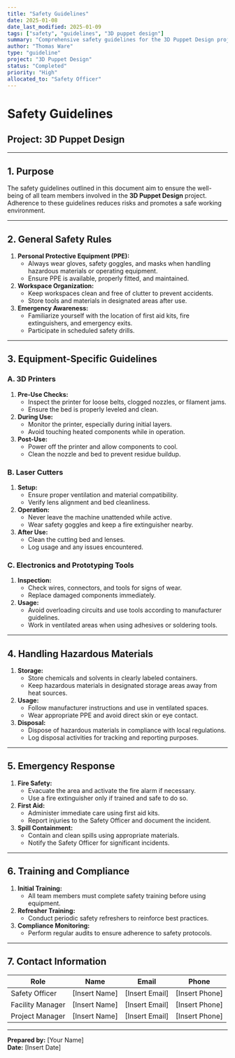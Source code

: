 ```yaml
---
title: "Safety Guidelines"
date: 2025-01-08
date_last_modified: 2025-01-09
tags: ["safety", "guidelines", "3D puppet design"]
summary: "Comprehensive safety guidelines for the 3D Puppet Design project, ensuring risk mitigation and promoting a secure working environment."
author: "Thomas Ware"
type: "guideline"
project: "3D Puppet Design"
status: "Completed"
priority: "High"
allocated_to: "Safety Officer"
---
```

# **Safety Guidelines**

## **Project:** 3D Puppet Design

---

## **1. Purpose**
The safety guidelines outlined in this document aim to ensure the well-being of all team members involved in the **3D Puppet Design** project. Adherence to these guidelines reduces risks and promotes a safe working environment.

---

## **2. General Safety Rules**
1. **Personal Protective Equipment (PPE):**
   - Always wear gloves, safety goggles, and masks when handling hazardous materials or operating equipment.
   - Ensure PPE is available, properly fitted, and maintained.
2. **Workspace Organization:**
   - Keep workspaces clean and free of clutter to prevent accidents.
   - Store tools and materials in designated areas after use.
3. **Emergency Awareness:**
   - Familiarize yourself with the location of first aid kits, fire extinguishers, and emergency exits.
   - Participate in scheduled safety drills.

---

## **3. Equipment-Specific Guidelines**

### **A. 3D Printers**
1. **Pre-Use Checks:**
   - Inspect the printer for loose belts, clogged nozzles, or filament jams.
   - Ensure the bed is properly leveled and clean.
2. **During Use:**
   - Monitor the printer, especially during initial layers.
   - Avoid touching heated components while in operation.
3. **Post-Use:**
   - Power off the printer and allow components to cool.
   - Clean the nozzle and bed to prevent residue buildup.

### **B. Laser Cutters**
1. **Setup:**
   - Ensure proper ventilation and material compatibility.
   - Verify lens alignment and bed cleanliness.
2. **Operation:**
   - Never leave the machine unattended while active.
   - Wear safety goggles and keep a fire extinguisher nearby.
3. **After Use:**
   - Clean the cutting bed and lenses.
   - Log usage and any issues encountered.

### **C. Electronics and Prototyping Tools**
1. **Inspection:**
   - Check wires, connectors, and tools for signs of wear.
   - Replace damaged components immediately.
2. **Usage:**
   - Avoid overloading circuits and use tools according to manufacturer guidelines.
   - Work in ventilated areas when using adhesives or soldering tools.

---

## **4. Handling Hazardous Materials**
1. **Storage:**
   - Store chemicals and solvents in clearly labeled containers.
   - Keep hazardous materials in designated storage areas away from heat sources.
2. **Usage:**
   - Follow manufacturer instructions and use in ventilated spaces.
   - Wear appropriate PPE and avoid direct skin or eye contact.
3. **Disposal:**
   - Dispose of hazardous materials in compliance with local regulations.
   - Log disposal activities for tracking and reporting purposes.

---

## **5. Emergency Response**
1. **Fire Safety:**
   - Evacuate the area and activate the fire alarm if necessary.
   - Use a fire extinguisher only if trained and safe to do so.
2. **First Aid:**
   - Administer immediate care using first aid kits.
   - Report injuries to the Safety Officer and document the incident.
3. **Spill Containment:**
   - Contain and clean spills using appropriate materials.
   - Notify the Safety Officer for significant incidents.

---

## **6. Training and Compliance**
1. **Initial Training:**
   - All team members must complete safety training before using equipment.
2. **Refresher Training:**
   - Conduct periodic safety refreshers to reinforce best practices.
3. **Compliance Monitoring:**
   - Perform regular audits to ensure adherence to safety protocols.

---

## **7. Contact Information**
| **Role**                | **Name**             | **Email**                     | **Phone**         |
|-------------------------|----------------------|-------------------------------|-------------------|
| Safety Officer          | [Insert Name]       | [Insert Email]                | [Insert Phone]    |
| Facility Manager        | [Insert Name]       | [Insert Email]                | [Insert Phone]    |
| Project Manager         | [Insert Name]       | [Insert Email]                | [Insert Phone]    |

---

**Prepared by:** [Your Name]  
**Date:** [Insert Date]
